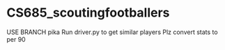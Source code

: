 # CS685_scoutingfootballers
USE BRANCH pika
Run driver.py to get similar players
Plz convert stats to per 90
